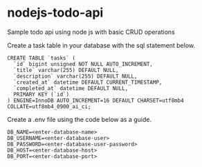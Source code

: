 # nodejs-todo-api
Sample todo api using node js with basic CRUD operations

Create a task table in your database with the sql statement below.
```
CREATE TABLE `tasks` (
  `id` bigint unsigned NOT NULL AUTO_INCREMENT,
  `title` varchar(255) DEFAULT NULL,
  `description` varchar(255) DEFAULT NULL,
  `created_at` datetime DEFAULT CURRENT_TIMESTAMP,
  `completed_at` datetime DEFAULT NULL,
  PRIMARY KEY (`id`)
) ENGINE=InnoDB AUTO_INCREMENT=16 DEFAULT CHARSET=utf8mb4 COLLATE=utf8mb4_0900_ai_ci;
```

Create a .env file using the code below as a guide.
```
DB_NAME=<enter-database-name>
DB_USERNAME=<enter-database-user>
DB_PASSWORD=<enter-database-user-password>
DB_HOST=<enter-database-host>
DB_PORT=<enter-database-port>
```
